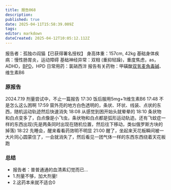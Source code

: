 ```yaml
---
title: 报告068
description: 
published: true
date: 2025-04-11T15:58:39.009Z
tags: 
editor: markdown
dateCreated: 2025-04-12T10:05:12.112Z
---
```


报告者：孤独の阎猫【已获得署名授权】
身高体重：157cm, 42kg
基础身体疾病：慢性肠胃炎，运动障碍
基础神经异常：双相 (重抑轻躁)，重度焦虑，as，ADHD，[BPD](/BPD/)，HPD
日常用药：氯硝西泮
报告有关药物：甲磺酸[双氢麦角毒碱](/USAN/)、维生素B6

### 原报告
2024.7.19
剂量尝试中，不止一篇报告
17:30 饭后服用5mg+1t维生素B6
17:48 不是怎么这么困啊
17:59 窗外亮的地方白色透明的，条状、环状、线装、点状的东西，随机运动轨迹然后快速消失
18:08 从感觉到困开始头就晕晕的
18:10 条状物和白点变多了，白点像是小飞虫，条状物和白点都是弧形运动轨迹。还有飞蚊症一样的东西出现(先是两条同时出现在随机位置，然后往下移动，类似俄罗斯方块的掉落)
18:22 先睡会，醒来看看药效明不明显
21:00 醒了，坐起来天花板瞬间被一大片同心圆蒙住了，一会就消失了，然后看见一团气体一样的东西东西绕着天花板跑

### 总结
- 报告者：普普通通的血清素幻觉而已...
- 1.剂量不够，加大剂量!
- 2.这药本来就不适合0
